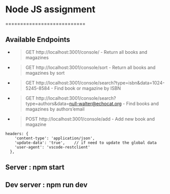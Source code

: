 # Node JS assignment
===========================

## Available Endpoints

- > GET 
http://localhost:3001/console/  -  Return all books and magazines
- > GET
http://localhost:3001/console/sort  -  Return all books and magazines by sort
- > GET
http://localhost:3001/console/search?type=isbn&data=1024-5245-8584   -  Find book or magazine by ISBN
- > GET
http://localhost:3001/console/search?type=authors&data=null-walter@echocat.org  -  Find books and magazines by authors’email
- > POST
http://localhost:3001/console/add       -  Add new book and magazine
```
headers: { 
    'content-type': 'application/json', 
    'update-data': 'true',    // if need to update the global data 
    'user-agent': 'vscode-restclient'
  },
```

## Server : npm start
## Dev server : npm run dev
